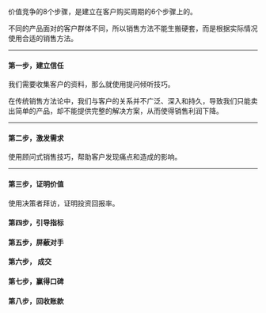 价值竞争的8个步骤，是建立在客户购买周期的6个步骤上的。        
      
不同的产品面对的客户群体不同，所以销售方法不能生搬硬套，而是根据实际情况使用合适的销售方法。
     
****
	 
#### 第一步，建立信任
我们需要收集客户的资料，那么就使用提问倾听技巧。        
      
在传统销售方法论中，我们与客户的关系并不广泛、深入和持久，导致我们只能卖出简单的产品，却不能提供完整的解决方案，从而使得销售利润下降。      
      
   


      
*****
      
#### 第二步，激发需求
使用顾问式销售技巧，帮助客户发现痛点和造成的影响。      
     
****
	 
#### 第三步，证明价值
使用决策者拜访，证明投资回报率。
#### 第四步，引导指标
#### 第五步，屏蔽对手
#### 第六步， 成交
#### 第七步，赢得口碑
#### 第八步，回收账款
